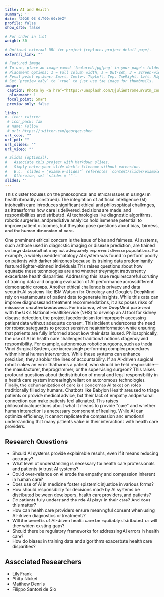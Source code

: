 ```yaml
---
title: AI and Health
summary: ''
date: "2025-06-01T00:00:00Z"
profile: false
show_date: false

# For order in list
weight: 30

# Optional external URL for project (replaces project detail page).
external_link: ""

# Featured image
# To use, place an image named `featured.jpg/png` in your page's folder.
# Placement options: 1 = Full column width, 2 = Out-set, 3 = Screen-width
# Focal point options: Smart, Center, TopLeft, Top, TopRight, Left, Right, BottomLeft, Bottom, BottomRight
# Set `preview_only` to `true` to just use the image for thumbnails.
image:
 caption: Photo by <a href="https://unsplash.com/@julientromeur?utm_content=creditCopyText&utm_medium=referral&utm_source=unsplash">julien Tromeur</a> on <a href="https://unsplash.com/photos/a-3d-image-of-a-human-with-a-red-circle-in-his-stomach-XChsbHDigQM?utm_content=creditCopyText&utm_medium=referral&utm_source=unsplash">Unsplash</a>
  placement: 1
 focal_point: Smart
 preview_only: false

links:
#- icon: twitter
 # icon_pack: fab
 # name: Follow
 # url: https://twitter.com/georgecushen
url_code: ""
url_pdf: ""
url_slides: ""
url_video: ""

# Slides (optional).
#   Associate this project with Markdown slides.
#   Simply enter your slide deck's filename without extension.
#   E.g. `slides = "example-slides"` references `content/slides/example-slides.md`.
#   Otherwise, set `slides = ""`.
slides: ''
---
```


This cluster focuses on the philosophical and ethical issues in usingAI in health (broadly construed). The integration of artificial intelligence (AI) intohealth care introduces significant ethical and philosophical challenges, as ittransforms how care is delivered, decisions are made, and responsibilities aredistributed. AI technologies like diagnostic algorithms, robotic surgeries, andpredictive analytics hold immense potential to improve patient outcomes, but theyalso pose questions about bias, fairness, and the human dimension of care.

One prominent ethical concern is the issue of bias and fairness. AI systems, such asthose used in diagnostic imaging or disease prediction, are trained on large datasetsthat may not adequately represent diverse populations. For example, a widely useddermatology AI system was found to perform poorly on patients with darker skintones because its training data predominantly featured lighter-skinned individuals.This raises questions about how equitable these technologies are and whether theymight inadvertently exacerbate health disparities. Addressing this issue requirescareful scrutiny of training data and ongoing evaluation of AI performance acrossdifferent demographic groups. Another ethical challenge is privacy and data security.AI systems like IBM Watson for Oncology and Google’s DeepMind rely on vastamounts of patient data to generate insights. While this data can improve diagnosesand treatment recommendations, it also poses risks of misuse or unauthorizedaccess. For instance, when DeepMind partnered with the UK’s National HealthService (NHS) to develop an AI tool for kidney disease detection, the project facedcriticism for improperly accessing patient data without adequate consent. Thisincident underscores the need for robust safeguards to protect sensitive healthinformation while ensuring that patients are fully informed about how their data isused. Philosophically, the use of AI in health care challenges traditional notions ofagency and responsibility. For example, autonomous robotic surgeons, such as theda Vinci Surgical System, are increasingly performing complex procedures withminimal human intervention. While these systems can enhance precision, they alsoblur the lines of accountability. If an AI-driven surgical robot makes an error thatharms a patient, who should be held responsible—the manufacturer, theprogrammer, or the supervising surgeon? This raises profound questions about thedistribution of moral and legal responsibility in a health care system increasinglyreliant on autonomous technologies. Finally, the dehumanization of care is a concernas AI takes on roles traditionally filled by humans. Chatbots like Babylon Health areused to triage patients or provide medical advice, but their lack of empathy andpersonal connection can make patients feel alienated. This raises philosophicalquestions about what it means to provide "care" and whether human interaction is anecessary component of healing. While AI can optimize efficiency, it cannot replicate the compassion and emotional understanding that many patients value in their interactions with health care providers.

## Research Questions

- Should AI systems provide explainable results, even if it means reducing accuracy?
- What level of understanding is necessary for health care professionals and patients to trust AI systems?
- Could over-reliance on AI erode the empathy and compassion inherent in human care?
- Does use of AI in medicine foster epistemic injustice in various forms?
- How should responsibility for decisions made by AI systems be distributed between developers, health care providers, and patients?
- Do patients fully understand the role AI plays in their care? And does this matter?
- How can health care providers ensure meaningful consent when using AI-driven diagnostics or treatments?
- Will the benefits of AI-driven health care be equitably distributed, or will they widen existing gaps?
- Should there be regulatory frameworks for addressing AI errors in health care?
- How do biases in training data and algorithms exacerbate health care disparities?

## Associated Researchers

- Lily Frank
- Philip Nickel
- Matthew Dennis
- Filippo Santoni de Sio
